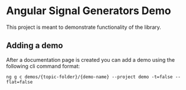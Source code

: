 # Angular Signal Generators Demo
This project is meant to demonstrate functionality of the library.

## Adding a demo
After a documentation page is created you can add a demo using the following cli command format:
```
ng g c demos/{topic-folder}/{demo-name} --project demo -t=false --flat=false
```
